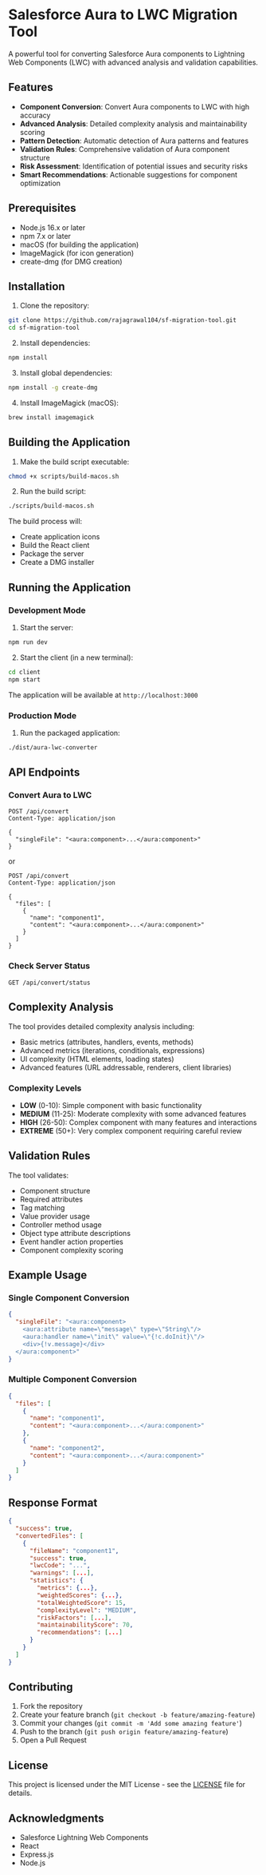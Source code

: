 # Salesforce Aura to LWC Migration Tool

A powerful tool for converting Salesforce Aura components to Lightning Web Components (LWC) with advanced analysis and validation capabilities.

## Features

- **Component Conversion**: Convert Aura components to LWC with high accuracy
- **Advanced Analysis**: Detailed complexity analysis and maintainability scoring
- **Pattern Detection**: Automatic detection of Aura patterns and features
- **Validation Rules**: Comprehensive validation of Aura component structure
- **Risk Assessment**: Identification of potential issues and security risks
- **Smart Recommendations**: Actionable suggestions for component optimization

## Prerequisites

- Node.js 16.x or later
- npm 7.x or later
- macOS (for building the application)
- ImageMagick (for icon generation)
- create-dmg (for DMG creation)

## Installation

1. Clone the repository:
```bash
git clone https://github.com/rajagrawal104/sf-migration-tool.git
cd sf-migration-tool
```

2. Install dependencies:
```bash
npm install
```

3. Install global dependencies:
```bash
npm install -g create-dmg
```

4. Install ImageMagick (macOS):
```bash
brew install imagemagick
```

## Building the Application

1. Make the build script executable:
```bash
chmod +x scripts/build-macos.sh
```

2. Run the build script:
```bash
./scripts/build-macos.sh
```

The build process will:
- Create application icons
- Build the React client
- Package the server
- Create a DMG installer

## Running the Application

### Development Mode

1. Start the server:
```bash
npm run dev
```

2. Start the client (in a new terminal):
```bash
cd client
npm start
```

The application will be available at `http://localhost:3000`

### Production Mode

1. Run the packaged application:
```bash
./dist/aura-lwc-converter
```

## API Endpoints

### Convert Aura to LWC
```http
POST /api/convert
Content-Type: application/json

{
  "singleFile": "<aura:component>...</aura:component>"
}
```

or

```http
POST /api/convert
Content-Type: application/json

{
  "files": [
    {
      "name": "component1",
      "content": "<aura:component>...</aura:component>"
    }
  ]
}
```

### Check Server Status
```http
GET /api/convert/status
```

## Complexity Analysis

The tool provides detailed complexity analysis including:

- Basic metrics (attributes, handlers, events, methods)
- Advanced metrics (iterations, conditionals, expressions)
- UI complexity (HTML elements, loading states)
- Advanced features (URL addressable, renderers, client libraries)

### Complexity Levels

- **LOW** (0-10): Simple component with basic functionality
- **MEDIUM** (11-25): Moderate complexity with some advanced features
- **HIGH** (26-50): Complex component with many features and interactions
- **EXTREME** (50+): Very complex component requiring careful review

## Validation Rules

The tool validates:

- Component structure
- Required attributes
- Tag matching
- Value provider usage
- Controller method usage
- Object type attribute descriptions
- Event handler action properties
- Component complexity scoring

## Example Usage

### Single Component Conversion
```json
{
  "singleFile": "<aura:component>
    <aura:attribute name=\"message\" type=\"String\"/>
    <aura:handler name=\"init\" value=\"{!c.doInit}\"/>
    <div>{!v.message}</div>
  </aura:component>"
}
```

### Multiple Component Conversion
```json
{
  "files": [
    {
      "name": "component1",
      "content": "<aura:component>...</aura:component>"
    },
    {
      "name": "component2",
      "content": "<aura:component>...</aura:component>"
    }
  ]
}
```

## Response Format

```json
{
  "success": true,
  "convertedFiles": [
    {
      "fileName": "component1",
      "success": true,
      "lwcCode": "...",
      "warnings": [...],
      "statistics": {
        "metrics": {...},
        "weightedScores": {...},
        "totalWeightedScore": 15,
        "complexityLevel": "MEDIUM",
        "riskFactors": [...],
        "maintainabilityScore": 70,
        "recommendations": [...]
      }
    }
  ]
}
```

## Contributing

1. Fork the repository
2. Create your feature branch (`git checkout -b feature/amazing-feature`)
3. Commit your changes (`git commit -m 'Add some amazing feature'`)
4. Push to the branch (`git push origin feature/amazing-feature`)
5. Open a Pull Request

## License

This project is licensed under the MIT License - see the [LICENSE](LICENSE) file for details.

## Acknowledgments

- Salesforce Lightning Web Components
- React
- Express.js
- Node.js
